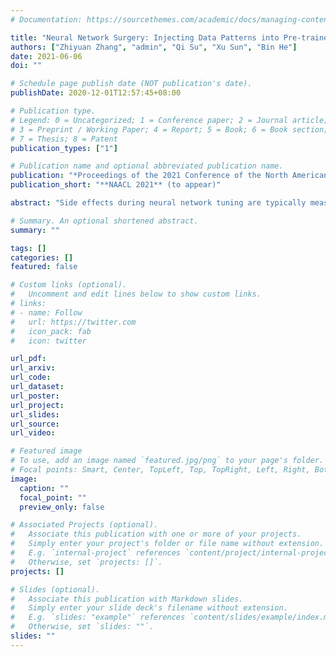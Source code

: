 ```yaml
---
# Documentation: https://sourcethemes.com/academic/docs/managing-content/

title: "Neural Network Surgery: Injecting Data Patterns into Pre-trained Models with Minimal Instance-wise Side Effects"
authors: ["Zhiyuan Zhang", "admin", "Qi Su", "Xu Sun", "Bin He"]
date: 2021-06-06
doi: ""

# Schedule page publish date (NOT publication's date).
publishDate: 2020-12-01T12:57:45+08:00

# Publication type.
# Legend: 0 = Uncategorized; 1 = Conference paper; 2 = Journal article;
# 3 = Preprint / Working Paper; 4 = Report; 5 = Book; 6 = Book section;
# 7 = Thesis; 8 = Patent
publication_types: ["1"]

# Publication name and optional abbreviated publication name.
publication: "*Proceedings of the 2021 Conference of the North American Chapter of the Association for Computational Linguistics, **NAACL 2021** (to appear)*"
publication_short: "**NAACL 2021** (to appear)"

abstract: "Side effects during neural network tuning are typically measured by overall accuracy changes. However, we find that even with similar overall accuracy, existing tuning methods result in non-negligible instance-wise side effects. Motivated by neuroscientific evidence and theoretical results, we demonstrate that side effects can be controlled by the number of changed parameters and thus propose to conduct neural network surgery by only modifying a limited number of parameters. Neural network surgery can be realized using diverse techniques, and we investigate three lines of methods. Experimental results on representative tuning problems validate the effectiveness of the surgery approach. The dynamic selecting method achieves the best overall performance that not only satisfies the tuning goal but also induces fewer instance-wise side effects by changing only 10^-5 of the parameters."

# Summary. An optional shortened abstract.
summary: ""

tags: []
categories: []
featured: false

# Custom links (optional).
#   Uncomment and edit lines below to show custom links.
# links:
# - name: Follow
#   url: https://twitter.com
#   icon_pack: fab
#   icon: twitter

url_pdf:
url_arxiv:
url_code:
url_dataset:
url_poster:
url_project:
url_slides:
url_source:
url_video:

# Featured image
# To use, add an image named `featured.jpg/png` to your page's folder. 
# Focal points: Smart, Center, TopLeft, Top, TopRight, Left, Right, BottomLeft, Bottom, BottomRight.
image:
  caption: ""
  focal_point: ""
  preview_only: false

# Associated Projects (optional).
#   Associate this publication with one or more of your projects.
#   Simply enter your project's folder or file name without extension.
#   E.g. `internal-project` references `content/project/internal-project/index.md`.
#   Otherwise, set `projects: []`.
projects: []

# Slides (optional).
#   Associate this publication with Markdown slides.
#   Simply enter your slide deck's filename without extension.
#   E.g. `slides: "example"` references `content/slides/example/index.md`.
#   Otherwise, set `slides: ""`.
slides: ""
---
```

